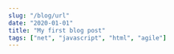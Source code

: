 ```yaml
---
slug: "/blog/url"
date: "2020-01-01"
title: "My first blog post"
tags: ["net", "javascript", "html", "agile"]
---
```

